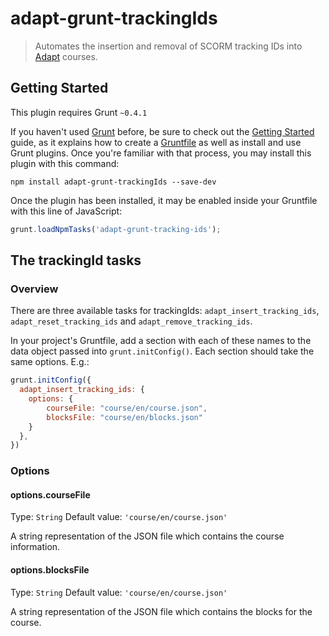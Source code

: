# adapt-grunt-trackingIds

> Automates the insertion and removal of SCORM tracking IDs into <a href="https://community.adaptlearning.org/" tartget = "_blank">Adapt</a> courses.

## Getting Started
This plugin requires Grunt `~0.4.1`

If you haven't used [Grunt](http://gruntjs.com/) before, be sure to check out the [Getting Started](http://gruntjs.com/getting-started) guide, as it explains how to create a [Gruntfile](http://gruntjs.com/sample-gruntfile) as well as install and use Grunt plugins. Once you're familiar with that process, you may install this plugin with this command:

```shell
npm install adapt-grunt-trackingIds --save-dev
```

Once the plugin has been installed, it may be enabled inside your Gruntfile with this line of JavaScript:

```js
grunt.loadNpmTasks('adapt-grunt-tracking-ids');
```

## The trackingId tasks

### Overview
There are three available tasks for trackingIds: `adapt_insert_tracking_ids`, `adapt_reset_tracking_ids` and `adapt_remove_tracking_ids`.

In your project's Gruntfile, add a section with each of these names to the data object passed into `grunt.initConfig()`. Each section should take the same options. E.g.:

```js
grunt.initConfig({
  adapt_insert_tracking_ids: {
    options: {
        courseFile: "course/en/course.json",
        blocksFile: "course/en/blocks.json"
    }
  },
})
```

### Options

#### options.courseFile
Type: `String`
Default value: `'course/en/course.json'`

A string representation of the JSON file which contains the course information.

#### options.blocksFile
Type: `String`
Default value: `'course/en/course.json'`

A string representation of the JSON file which contains the blocks for the course.
